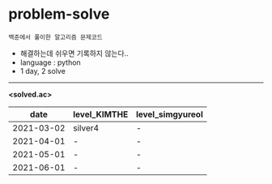 # problem-solve
`백준에서 풀이한 알고리즘 문제코드`
- 해결하는데 쉬우면 기록하지 않는다..
- language : python
- 1 day, 2 solve

 ___
 **<solved.ac>**

|date|level_KIMTHE|level_simgyureol|
|--|--|--|
|2021-03-02|silver4|-|
|2021-04-01|-|-|
|2021-05-01|-|-|
|2021-06-01|-|-|


 
